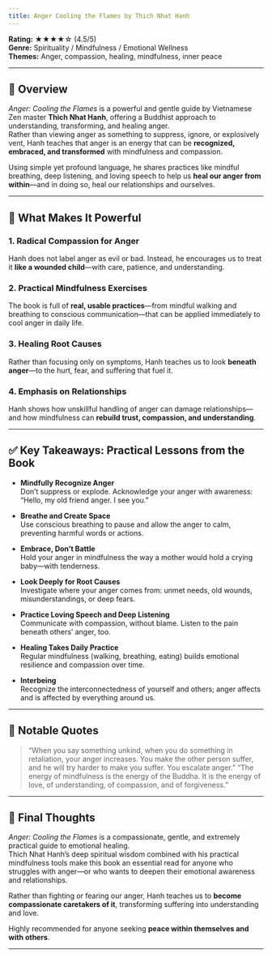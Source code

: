 ```yaml
---
title: Anger Cooling the Flames by Thich Nhat Hanh
---
```

<!-- 📘 Book Review: *Anger: Cooling the Flames* by Thich Nhat Hanh -->

**Rating:** ★★★★☆ (4.5/5)  
**Genre:** Spirituality / Mindfulness / Emotional Wellness  
**Themes:** Anger, compassion, healing, mindfulness, inner peace  

---

## 📝 Overview

*Anger: Cooling the Flames* is a powerful and gentle guide by Vietnamese Zen master **Thich Nhat Hanh**, offering a Buddhist approach to understanding, transforming, and healing anger.  
Rather than viewing anger as something to suppress, ignore, or explosively vent, Hanh teaches that anger is an energy that can be **recognized, embraced, and transformed** with mindfulness and compassion.

Using simple yet profound language, he shares practices like mindful breathing, deep listening, and loving speech to help us **heal our anger from within**—and in doing so, heal our relationships and ourselves.

---

## 🌟 What Makes It Powerful

### 1. Radical Compassion for Anger

Hanh does not label anger as evil or bad. Instead, he encourages us to treat it **like a wounded child**—with care, patience, and understanding.

### 2. Practical Mindfulness Exercises

The book is full of **real, usable practices**—from mindful walking and breathing to conscious communication—that can be applied immediately to cool anger in daily life.

### 3. Healing Root Causes

Rather than focusing only on symptoms, Hanh teaches us to look **beneath anger**—to the hurt, fear, and suffering that fuel it.

### 4. Emphasis on Relationships

Hanh shows how unskillful handling of anger can damage relationships—and how mindfulness can **rebuild trust, compassion, and understanding**.

---

## ✅ Key Takeaways: Practical Lessons from the Book

- **Mindfully Recognize Anger**  
  Don’t suppress or explode. Acknowledge your anger with awareness: “Hello, my old friend anger. I see you.”

- **Breathe and Create Space**  
  Use conscious breathing to pause and allow the anger to calm, preventing harmful words or actions.

- **Embrace, Don’t Battle**  
  Hold your anger in mindfulness the way a mother would hold a crying baby—with tenderness.

- **Look Deeply for Root Causes**  
  Investigate where your anger comes from: unmet needs, old wounds, misunderstandings, or deep fears.

- **Practice Loving Speech and Deep Listening**  
  Communicate with compassion, without blame. Listen to the pain beneath others’ anger, too.

- **Healing Takes Daily Practice**  
  Regular mindfulness (walking, breathing, eating) builds emotional resilience and compassion over time.

- **Interbeing**  
  Recognize the interconnectedness of yourself and others; anger affects and is affected by everything around us.

---

## 💬 Notable Quotes

> “When you say something unkind, when you do something in retaliation, your anger increases. You make the other person suffer, and he will try harder to make you suffer. You escalate anger.”
> “The energy of mindfulness is the energy of the Buddha. It is the energy of love, of understanding, of compassion, and of forgiveness.”

---

## 🧠 Final Thoughts

*Anger: Cooling the Flames* is a compassionate, gentle, and extremely practical guide to emotional healing.  
Thich Nhat Hanh’s deep spiritual wisdom combined with his practical mindfulness tools make this book an essential read for anyone who struggles with anger—or who wants to deepen their emotional awareness and relationships.

Rather than fighting or fearing our anger, Hanh teaches us to **become compassionate caretakers of it**, transforming suffering into understanding and love.

Highly recommended for anyone seeking **peace within themselves and with others**.

---
